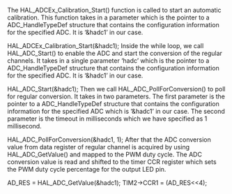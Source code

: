 The HAL_ADCEx_Calibration_Start() function is called to start an automatic calibration. This function takes in a parameter which is the pointer to a ADC_HandleTypeDef structure that contains the configuration information for the specified ADC. It is ‘&hadc1’ in our case.

HAL_ADCEx_Calibration_Start(&hadc1);
Inside the while loop, we call HAL_ADC_Start() to enable the ADC and start the conversion of the regular channels. It takes in a single parameter ‘hadc’ which is the pointer to a ADC_HandleTypeDef structure that contains the configuration information for the specified ADC. It is ‘&hadc1’ in our case.

HAL_ADC_Start(&hadc1);
Then we call HAL_ADC_PollForConversion() to poll for regular conversion. It takes in two parameters. The first parameter is the pointer to a ADC_HandleTypeDef structure that contains the configuration information for the specified ADC which is ‘&hadc1’ in our case. The second parameter is the timeout in milliseconds which we have specified as 1 millisecond.

HAL_ADC_PollForConversion(&hadc1, 1);
After that the ADC conversion value from data register of regular channel is acquired by using HAL_ADC_GetValue() and mapped to the PWM duty cycle. The ADC conversion value is read and shifted to the timer CCR register which sets the PWM duty cycle percentage for the output LED pin.

 AD_RES = HAL_ADC_GetValue(&hadc1);
 TIM2->CCR1 = (AD_RES<<4);
